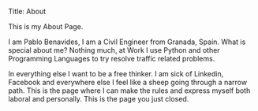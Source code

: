 Title: About

This is my About Page.

I am Pablo Benavides, I am a Civil Engineer from Granada, Spain.
What is special about me? Nothing much, at Work I use Python and other Programming Languages
to try resolve traffic related problems. 

In everything else I want to be a free thinker. I am sick of Linkedin, Facebook
and everywhere else I feel like a sheep going through a narrow path.
This is the page where I can make the rules and express myself both laboral and personally.
This is the page you just closed.
